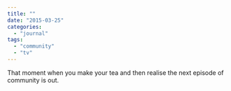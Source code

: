 ```yaml
---
title: ""
date: "2015-03-25"
categories: 
  - "journal"
tags: 
  - "community"
  - "tv"
---
```


That moment when you make your tea and then realise the next episode of community is out.
